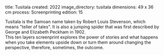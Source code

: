 title: Tusitala 
created: 2022
image_directory: tusitala
dimensions: 49 x 36 cm
process: Screenprinting
edition: 15

Tusitala is the Samoan name taken by Robert Louis Stevenson, which means "teller of tales". It is also a jumping spider that was first described by George and Elizabeth Peckham in 1902.  
This ten layers screenprint explores the power of stories and what happens when you take elements upside down or turn them around changing the perspective, therefore, sometimes, the outcome.
